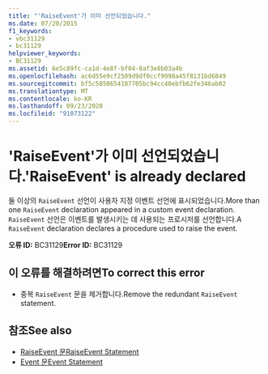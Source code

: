 ```yaml
---
title: "'RaiseEvent'가 이미 선언되었습니다."
ms.date: 07/20/2015
f1_keywords:
- vbc31129
- bc31129
helpviewer_keywords:
- BC31129
ms.assetid: 6e5c89fc-ca1d-4e8f-bf04-8af3e8b03a4b
ms.openlocfilehash: ac6d55e9cf2509d9df0ccf9998a45f8131bd6849
ms.sourcegitcommit: bf5c5850654187705bc94cc40ebfb62fe346ab02
ms.translationtype: MT
ms.contentlocale: ko-KR
ms.lasthandoff: 09/23/2020
ms.locfileid: "91073122"
---
```

# <a name="raiseevent-is-already-declared"></a><span data-ttu-id="146c2-102">'RaiseEvent'가 이미 선언되었습니다.</span><span class="sxs-lookup"><span data-stu-id="146c2-102">'RaiseEvent' is already declared</span></span>

<span data-ttu-id="146c2-103">둘 이상의 `RaiseEvent` 선언이 사용자 지정 이벤트 선언에 표시되었습니다.</span><span class="sxs-lookup"><span data-stu-id="146c2-103">More than one `RaiseEvent` declaration appeared in a custom event declaration.</span></span> <span data-ttu-id="146c2-104">`RaiseEvent` 선언은 이벤트를 발생시키는 데 사용되는 프로시저를 선언합니다.</span><span class="sxs-lookup"><span data-stu-id="146c2-104">A `RaiseEvent` declaration declares a procedure used to raise the event.</span></span>  
  
 <span data-ttu-id="146c2-105">**오류 ID:** BC31129</span><span class="sxs-lookup"><span data-stu-id="146c2-105">**Error ID:** BC31129</span></span>  
  
## <a name="to-correct-this-error"></a><span data-ttu-id="146c2-106">이 오류를 해결하려면</span><span class="sxs-lookup"><span data-stu-id="146c2-106">To correct this error</span></span>  
  
- <span data-ttu-id="146c2-107">중복 `RaiseEvent` 문을 제거합니다.</span><span class="sxs-lookup"><span data-stu-id="146c2-107">Remove the redundant `RaiseEvent` statement.</span></span>  
  
## <a name="see-also"></a><span data-ttu-id="146c2-108">참조</span><span class="sxs-lookup"><span data-stu-id="146c2-108">See also</span></span>

- [<span data-ttu-id="146c2-109">RaiseEvent 문</span><span class="sxs-lookup"><span data-stu-id="146c2-109">RaiseEvent Statement</span></span>](../language-reference/statements/raiseevent-statement.md)
- [<span data-ttu-id="146c2-110">Event 문</span><span class="sxs-lookup"><span data-stu-id="146c2-110">Event Statement</span></span>](../language-reference/statements/event-statement.md)
